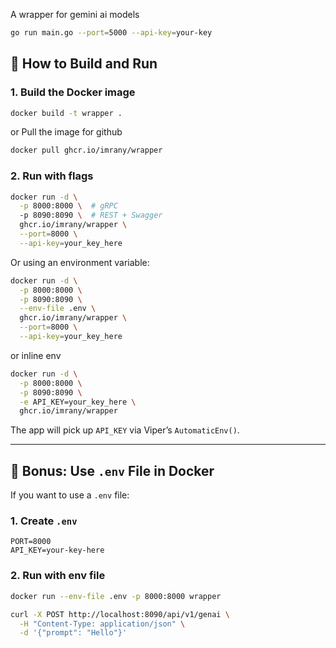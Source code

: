 A wrapper for gemini ai models

```bash
go run main.go --port=5000 --api-key=your-key
```

## 🧪 How to Build and Run

### 1. **Build the Docker image**

```bash
docker build -t wrapper .
```
or Pull the image for github
```bash
docker pull ghcr.io/imrany/wrapper
```

### 2. **Run with flags**

```bash
docker run -d \
  -p 8000:8000 \  # gRPC
  -p 8090:8090 \  # REST + Swagger
  ghcr.io/imrany/wrapper \
  --port=8000 \
  --api-key=your_key_here
```

Or using an environment variable:

```bash
docker run -d \
  -p 8000:8000 \
  -p 8090:8090 \
  --env-file .env \
  ghcr.io/imrany/wrapper \
  --port=8000 \
  --api-key=your_key_here
```
or inline env

```bash
docker run -d \
  -p 8000:8000 \
  -p 8090:8090 \
  -e API_KEY=your_key_here \
  ghcr.io/imrany/wrapper
```

The app will pick up `API_KEY` via Viper’s `AutomaticEnv()`.

---

## 🧠 Bonus: Use `.env` File in Docker

If you want to use a `.env` file:

### 1. Create `.env`

```env
PORT=8000
API_KEY=your-key-here
```

### 2. Run with env file

```bash
docker run --env-file .env -p 8000:8000 wrapper
```

```bash
curl -X POST http://localhost:8090/api/v1/genai \
  -H "Content-Type: application/json" \
  -d '{"prompt": "Hello"}'
```